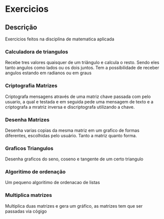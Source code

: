 # Exercicios

## Descrição 

Exercicios feitos na disciplina de matematica aplicada

### Calculadora de triangulos

Recebe tres valores quaisquer de um triângulo e calcula o resto. 
Sendo eles tanto angulos como lados ou os dois juntos. 
Tem a possibilidade de receber angulos estando em radianos ou em graus

### Criptografia Matrizes

Criptografa mensagens através de uma matriz chave passada com pelo usuario,
a qual e testada e em seguida pede uma mensagem de texto e a criptografa
a mratriz inversa e discriptografa utilizando a chave.

### Desenha Matrizes

Desenha varias copias da mesma matriz em um grafico de formas diferentes,
escolhidas pelo usuário. Tanto a matriz quanto forma.

### Graficos Triangulos

Desenha graficos do seno, coseno e tangente de um certo triangulo

### Algoritimo de ordenação

Um pequeno algoritimo de ordenacao de listas

### Multiplica matrizes

Multiplica duas matrizes e gera um gráfico, as matrizes tem que ser passadas
via cógigo
